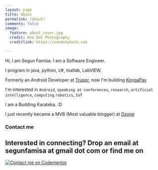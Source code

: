 ```yaml
---
layout: page
title: About
permalink: /about/
comments: false
image:
  feature: about_cover.jpg
  credit: One Dot Photography
  creditlink: https://onedotphoto.com

---
```


Hi, I am Segun Famisa. I am a Software Engineer.

I program in java, python, c#, matlab, LabVIEW.

Formerly an Android Developer at [Truppr][truppr], now I'm building [KongaPay](https://kongapay.com)

I'm interested in `Android`, `speaking at conferences`, `research`, `artificial intelligence`, `computing` `robotics`, `IoT`

I am a Budding Karateka. :D

I just recently became a MVB (Most valuable blogger) at [Dzone](https://dzone.com/users/2842273/segunfamisa.html)

### Contact me

Interested in connecting? Drop an email at segunfamisa at gmail dot com or find
me on
---

[![Contact me on Codementor](https://cdn.codementor.io/badges/contact_me_github.svg)](https://www.codementor.io/segunfamisa?utm_source=github&utm_medium=button&utm_term=segunfamisa&utm_campaign=github)


[truppr]:https://truppr.com
